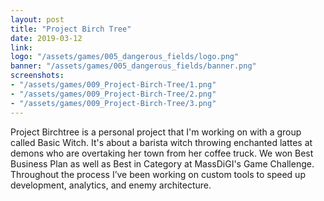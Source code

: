 ```yaml
---
layout: post
title: "Project Birch Tree"
date: 2019-03-12
link: 
logo: "/assets/games/005_dangerous_fields/logo.png"
banner: "/assets/games/005_dangerous_fields/banner.png"
screenshots:
- "/assets/games/009_Project-Birch-Tree/1.png"
- "/assets/games/009_Project-Birch-Tree/2.png"
- "/assets/games/009_Project-Birch-Tree/3.png"
---
```


Project Birchtree is a personal project that I'm working on with a group called Basic Witch. It's about a barista witch throwing enchanted lattes at demons who are overtaking her town from her coffee truck. We won Best Business Plan as well as Best in Category at MassDiGI's Game Challenge. Throughout the process I’ve been working on custom tools to speed up development, analytics, and enemy architecture.  